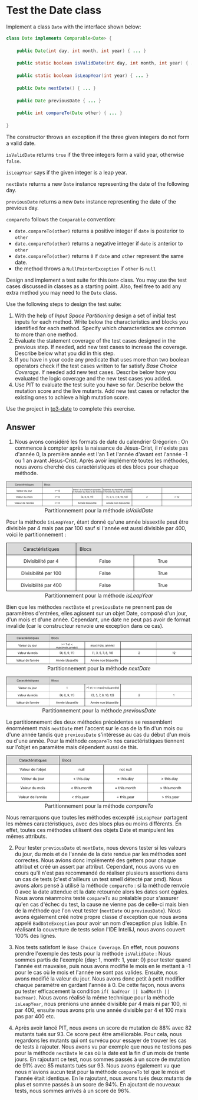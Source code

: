 # Test the Date class

Implement a class `Date` with the interface shown below:

```java
class Date implements Comparable<Date> {

    public Date(int day, int month, int year) { ... }

    public static boolean isValidDate(int day, int month, int year) { ... }

    public static boolean isLeapYear(int year) { ... }

    public Date nextDate() { ... }

    public Date previousDate { ... }

    public int compareTo(Date other) { ... }

}
```

The constructor throws an exception if the three given integers do not form a valid date.

`isValidDate` returns `true` if the three integers form a valid year, otherwise `false`.

`isLeapYear` says if the given integer is a leap year.

`nextDate` returns a new `Date` instance representing the date of the following day.

`previousDate` returns a new `Date` instance representing the date of the previous day.

`compareTo` follows the `Comparable` convention:

* `date.compareTo(other)` returns a positive integer if `date` is posterior to `other`
* `date.compareTo(other)` returns a negative integer if `date` is anterior to `other`
* `date.compareTo(other)` returns `0` if `date` and `other` represent the same date.
* the method throws a `NullPointerException` if `other` is `null` 

Design and implement a test suite for this `Date` class.
You may use the test cases discussed in classes as a starting point. 
Also, feel free to add any extra method you may need to the `Date` class.


Use the following steps to design the test suite:

1. With the help of *Input Space Partitioning* design a set of initial test inputs for each method. Write below the characteristics and blocks you identified for each method. Specify which characteristics are common to more than one method.
2. Evaluate the statement coverage of the test cases designed in the previous step. If needed, add new test cases to increase the coverage. Describe below what you did in this step.
3. If you have in your code any predicate that uses more than two boolean operators check if the test cases written to far satisfy *Base Choice Coverage*. If needed add new test cases. Describe below how you evaluated the logic coverage and the new test cases you added.
4. Use PIT to evaluate the test suite you have so far. Describe below the mutation score and the live mutants. Add new test cases or refactor the existing ones to achieve a high mutation score.

Use the project in [tp3-date](../code/tp3-date) to complete this exercise.

## Answer
1. Nous avons considéré les formats de date du calendrier Grégorien : On commence à compter après la naissance de Jésus-Crist, il n'existe pas d'année 0, la première année est l'an 1 et l'année d'avant est l'année -1 ou 1 an avant Jésus-Crist.
Après avoir implémenté toutes les méthodes, nous avons cherché des caractéristiques et des blocs pour chaque méthode.
<p align="center">
<img src="../images/Input_space_partitioning_date.png"/><br>
Partitionnement pour la méthode <i>isValidDate</i>
</p>

  Pour la méthode `isLeapYear`, étant donné qu'une année bissextile peut être divisible par 4 mais pas par 100 sauf si l'année est aussi divisible par 
  400, voici le partitionnement :

<p align="center">
<img src="../images/Input_space_partitioning_year.png"/><br>
Partitionnement pour la méthode <i>isLeapYear</i>
</p>

  Bien que les méthodes `nextDate` et `previousDate` ne prennent pas de paramètres d'entrées, elles agissent sur un objet Date, composé d'un jour, d'un 
  mois et d'une année. Cependant, une date ne peut pas avoir de format invalide (car le constructeur renvoie une exception dans ce cas).

<p align="center">
<img src="../images/Input_space_partitioning_nextDate.png"/><br>
Partitionnement pour la méthode <i>nextDate</i>
</p>
<p align="center">
<img src="../images/Input_space_partitioning_previousDate.png"/><br>
Partitionnement pour la méthode <i>previousDate</i>
</p>

  Le partitionnement des deux méthodes précédentes se ressemblent énormément mais `nextDate` met l'accent sur le cas de la fin d'un mois ou d'une année 
  tandis que `previousDate` s'intéresse au cas du début d'un mois ou d'une année. 
  Pour la méthode `compareTo` nos caractéristiques tiennent sur l'objet en paramètre mais dépendent aussi de this. 

</p>
<p align="center">
<img src="../images/Input_space_partitioning_compareTo.png"/><br>
Partitionnement pour la méthode <i>compareTo</i>
</p>

  Nous remarquons que toutes les méthodes excexpté `isLeapYear` partagent les mêmes caractéristiques, avec des blocs plus ou moins différents. En 
  effet, toutes ces méthodes utilisent des objets Date et manipulent les mêmes attributs. 

2. Pour tester `previousDate` et `nextDate`, nous devons tester si les valeurs du jour, du mois et de l'année de la date rendue par les méthodes sont correctes. Nous avions donc implémenté des getters pour chaque attribut et créé un assert par attribut. Cependant, nous avons vu en cours qu'il n'est pas recommandé de réaliser plusieurs assertions dans un cas de tests (c'est d'ailleurs un test smell détecté par pmd). Nous avons alors pensé à utilisé la méthode `compareTo` : si la méthode renvoie 0 avec la date attendue et la date retournée alors les dates sont égales. Nous avons néanmoins testé `compareTo` au préalable pour s'assurer qu'en cas d'échec du test, la cause ne vienne pas de celle-ci mais bien de la méthode que l'on veut tester (`nextDate` ou `previousDate`). Nous avons également créé notre propre classe d'exception que nous avons appelé `BadDateException` pour avoir un nom d'exception plus lisible. En réalisant la couverture de tests selon l'IDE IntelliJ, nous avons couvert 100% des lignes. 

3. Nos tests satisfont le `Base Choice Coverage`. En effet, nous pouvons prendre l'exemple des tests pour la méthode `isValidDate` : Nous sommes partis de l'exemple {day: 1, month: 1, year: 0} pour tester quand l'année est mauvaise, puis nous avons modifié le mois en le mettant à -1 pour le cas où le mois et l'année ne sont pas valides. Ensuite, nous avons modifié la valeur du jour. Nous avons donc petit à petit modifier chaque paramètre en gardant l'année à 0. De cette façon, nous avons pu tester efficacement la condition `if( badYear || badMonth || badYear)`.
Nous avons réalisé la même technique pour la méthode `isLeapYear`, nous prenions une année divisible par 4 mais ni par 100, ni par 400, ensuite nous avons pris une année divisible par 4 et 100 mais pas par 400 etc.

4. Après avoir lancé PIT, nous avons un score de mutation de 88% avec 82 mutants tués sur 93. Ce score peut être améliorable. Pour cela, nous regardons les mutants qui ont survécu pour essayer de trouver les cas de tests à rajouter. Nous avons vu par exemple que nous ne testions pas pour la méthode `nextDate` le cas où la date est la fin d'un mois de trente jours. En rajoutant ce test, nous sommes passés à un score de mutation de 91% avec 85 mutants tués sur 93. Nous avons également vu que nous n'avions aucun test pour la méthode `compareTo` tel que le mois et l'année était identique. En le rajoutant, nous avons tués deux mutants de plus et somme passés à un score de 94%. En ajoutant de nouveaux tests, nous sommes arrivés à un score de 96%.
